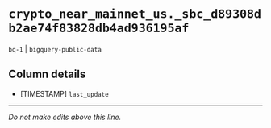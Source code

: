 # `crypto_near_mainnet_us._sbc_d89308db2ae74f83828db4ad936195af`
`bq-1` | `bigquery-public-data`

## Column details
* [TIMESTAMP] `last_update`

-------------------------------------------------------------------------------
*Do not make edits above this line.*

